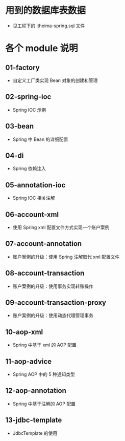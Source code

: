 # 用到的数据库表数据
* 见工程下的 itheima-spring.sql 文件
# 各个 module 说明
## 01-factory
* 自定义工厂类实现 Bean 对象的创建和管理
## 02-spring-ioc
* Spring IOC 示例
## 03-bean
* Spring 中 Bean 的详细配置
## 04-di
* Spring 依赖注入
## 05-annotation-ioc
* Spring IOC 相关注解
## 06-account-xml
* 使用 Spring xml 配置文件方式实现一个账户案例
## 07-account-annotation
* 账户案例的升级：使用 Spring 注解取代 xml 配置文件
## 08-account-transaction
* 账户案例的升级：使用事务实现转账操作
## 09-account-transaction-proxy
* 账户案例的升级：使用动态代理管理事务
## 10-aop-xml
* Spring 中基于 xml 的 AOP 配置
## 11-aop-advice
* Spring AOP 中的 5 种通知类型
## 12-aop-annotation
* Spring 中基于注解的 AOP 配置
## 13-jdbc-template
* JdbcTemplate 的使用